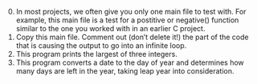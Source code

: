 0. In most projects, we often give you only one main file to test with. For example, this main file is a test for a postitive or negative() function similar to the one you worked with in an earlier C project.
1. Copy this main file. Comment out (don’t delete it!) the part of the code that is causing the output to go into an infinite loop.
2. This program prints the largest of three integers.
3. This program converts a date to the day of year and determines how many days are left in the year, taking leap year into consideration.
